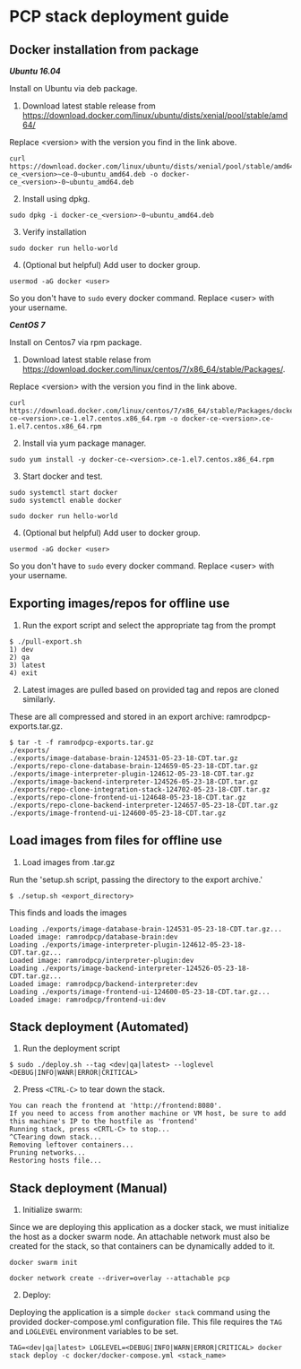 # PCP stack deployment guide

## Docker installation from package

**_Ubuntu 16.04_**

Install on Ubuntu via deb package.

1. Download latest stable release from https://download.docker.com/linux/ubuntu/dists/xenial/pool/stable/amd64/

Replace \<version\> with the version you find in the link above.

```
curl https://download.docker.com/linux/ubuntu/dists/xenial/pool/stable/amd64/docker-ce_<version>~ce-0~ubuntu_amd64.deb -o docker-ce_<version>-0~ubuntu_amd64.deb
```

2. Install using dpkg.

```
sudo dpkg -i docker-ce_<version>-0~ubuntu_amd64.deb
```

3. Verify installation

```
sudo docker run hello-world
```

4. (Optional but helpful) Add user to docker group.

```
usermod -aG docker <user>
```

So you don't have to `sudo` every docker command. Replace \<user\> with your username.

**_CentOS 7_**

Install on Centos7 via rpm package.

1. Download latest stable relase from https://download.docker.com/linux/centos/7/x86_64/stable/Packages/.

Replace \<version\> with the version you find in the link above.

```
curl https://download.docker.com/linux/centos/7/x86_64/stable/Packages/docker-ce-<version>.ce-1.el7.centos.x86_64.rpm -o docker-ce-<version>.ce-1.el7.centos.x86_64.rpm
```

2. Install via yum package manager.

```
sudo yum install -y docker-ce-<version>.ce-1.el7.centos.x86_64.rpm
```

3. Start docker and test.

```
sudo systemctl start docker
sudo systemctl enable docker

sudo docker run hello-world
```

4. (Optional but helpful) Add user to docker group.

```
usermod -aG docker <user>
```

So you don't have to `sudo` every docker command. Replace \<user\> with your username.

## Exporting images/repos for offline use

1. Run the export script and select the appropriate tag from the prompt

```
$ ./pull-export.sh
1) dev
2) qa
3) latest
4) exit
```

2. Latest images are pulled based on provided tag and repos are cloned similarly. 

These are all compressed and stored in an export archive: ramrodpcp-exports.tar.gz.

```
$ tar -t -f ramrodpcp-exports.tar.gz
./exports/
./exports/image-database-brain-124531-05-23-18-CDT.tar.gz
./exports/repo-clone-database-brain-124659-05-23-18-CDT.tar.gz
./exports/image-interpreter-plugin-124612-05-23-18-CDT.tar.gz
./exports/image-backend-interpreter-124526-05-23-18-CDT.tar.gz
./exports/repo-clone-integration-stack-124702-05-23-18-CDT.tar.gz
./exports/repo-clone-frontend-ui-124648-05-23-18-CDT.tar.gz
./exports/repo-clone-backend-interpreter-124657-05-23-18-CDT.tar.gz
./exports/image-frontend-ui-124600-05-23-18-CDT.tar.gz
```

## Load images from files for offline use

1. Load images from .tar.gz

Run the 'setup.sh script, passing the directory to the export archive.'

```
$ ./setup.sh <export_directory>
```

This finds and loads the images 

```
Loading ./exports/image-database-brain-124531-05-23-18-CDT.tar.gz...
Loaded image: ramrodpcp/database-brain:dev
Loading ./exports/image-interpreter-plugin-124612-05-23-18-CDT.tar.gz...
Loaded image: ramrodpcp/interpreter-plugin:dev
Loading ./exports/image-backend-interpreter-124526-05-23-18-CDT.tar.gz...
Loaded image: ramrodpcp/backend-interpreter:dev
Loading ./exports/image-frontend-ui-124600-05-23-18-CDT.tar.gz...
Loaded image: ramrodpcp/frontend-ui:dev
```

## Stack deployment (Automated)

1. Run the deployment script

```
$ sudo ./deploy.sh --tag <dev|qa|latest> --loglevel <DEBUG|INFO|WANR|ERROR|CRITICAL>
```

2. Press `<CTRL-C>` to tear down the stack.

```
You can reach the frontend at 'http://frontend:8080'.
If you need to access from another machine or VM host, be sure to add this machine's IP to the hostfile as 'frontend'
Running stack, press <CRTL-C> to stop...
^CTearing down stack...
Removing leftover containers...
Pruning networks...
Restoring hosts file...
```

## Stack deployment (Manual)

1. Initialize swarm:

Since we are deploying this application as a docker stack, we must initialize the host as a docker swarm node. An attachable network must also be created for the stack, so that containers can be dynamically added to it.

```
docker swarm init

docker network create --driver=overlay --attachable pcp
```

2. Deploy:

Deploying the application is a simple `docker stack` command using the provided docker-compose.yml configuration file. This file requires the `TAG` and `LOGLEVEL` environment variables to be set.

```
TAG=<dev|qa|latest> LOGLEVEL=<DEBUG|INFO|WARN|ERROR|CRITICAL> docker stack deploy -c docker/docker-compose.yml <stack_name>
```